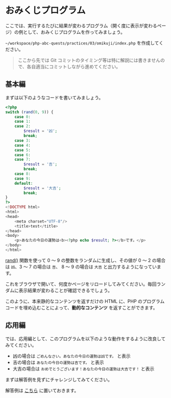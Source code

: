 # おみくじプログラム

ここでは、実行するたびに結果が変わるプログラム（開く度に表示が変わるページ）の例として、おみくじプログラムを作ってみましょう。

`~/workspace/php-abc-quests/practices/03/omikuji/index.php` を作成してください。

> ここから先では Git コミットのタイミング等は特に解説には書きませんので、各自適当にコミットしながら進めてください。

## 基本編

まずは以下のようなコードを書いてみましょう。

```php
<?php
switch (rand(0, 9)) {
    case 0:
    case 1:
    case 2:
        $result = '凶';
        break;
    case 3:
    case 4:
    case 5:
    case 6:
    case 7:
        $result = '吉';
        break;
    case 8:
    case 9:
    default:
        $result = '大吉';
        break;
}
?>
<!DOCTYPE html>
<html>
<head>
    <meta charset="UTF-8"/>
    <title>test</title>
</head>
<body>
    <p>あなたの今日の運勢は<b><?php echo $result; ?></b>です。</p>
</body>
</html>
```

[rand()](http://php.net/manual/ja/function.rand.php) 関数を使って 0 〜 9 の整数をランダムに生成し、その値が 0 〜 2 の場合は `凶`、3 〜 7 の場合は `吉`、 8 〜 9 の場合は `大吉` と出力するようになっています。

これをブラウザで開いて、何度かページをリロードしてみてください。毎回ランダムに表示結果が変わることが確認できるでしょう。

このように、本来静的なコンテンツを返すだけの HTML に、PHP のプログラムコードを埋め込むことによって、**動的なコンテンツ** を返すことができます。

## 応用編

では、応用編として、このプログラムを以下のような動作をするように改良してみてください。

* 凶の場合は `ごめんなさい。あなたの今日の運勢は凶です。` と表示
* 吉の場合は `あなたの今日の運勢は吉です。` と表示
* 大吉の場合は `おめでとうございます！あなたの今日の運勢は大吉です！` と表示

まずは解答例を見ずにチャレンジしてみてください。

解答例は [こちら](omikuji-advanced.md) に置いておきます。

